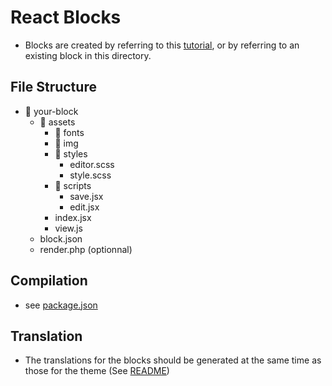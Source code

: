 # React Blocks

- Blocks are created by referring to this [tutorial](https://developer.wordpress.org/block-editor/getting-started/create-block/), or by referring to an existing block in this directory.

## File Structure

- 📂 your-block
  - 📂 assets
    - 📂 fonts
    - 📂 img
    - 📂 styles
      - editor.scss
      - style.scss
    - 📂 scripts
      - save.jsx
      - edit.jsx
    - index.jsx
    - view.js
  - block.json
  - render.php (optionnal)

## Compilation

- see [package.json](../../package.json)

## Translation

- The translations for the blocks should be generated at the same time as those for the theme (See [README](../../README.md#translation))
